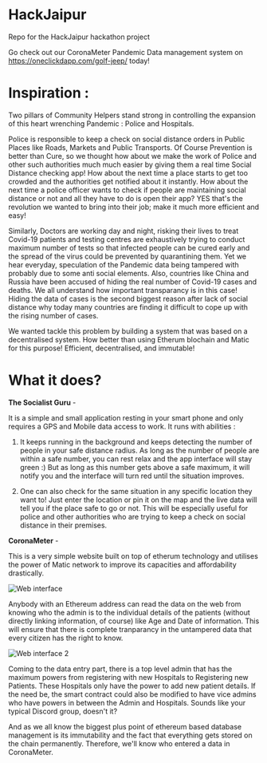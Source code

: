 # HackJaipur
Repo for the HackJaipur hackathon project

Go check out our CoronaMeter Pandemic Data management system on https://oneclickdapp.com/golf-jeep/ today!

# Inspiration :

Two pillars of Community Helpers stand strong in controlling the expansion of this heart wrenching Pandemic : Police and Hospitals. 

Police is responsible to keep a check on social distance orders in Public Places like Roads, Markets and Public Transports. Of Course Prevention is better than Cure, so we thought how about we make the work of Police and other such authorities much much easier by giving them a real time Social Distance checking app! How about the next time a place starts to get too crowded and the authorities get notified about it instantly. How about the next time a police officer wants to check if people are maintaining social distance or not and all they have to do is open their app? YES that's the revolution we wanted to bring into their job; make it much more efficient and easy!

Similarly, Doctors are working day and night, risking their lives to treat Covid-19 patients and testing centres are exhaustively trying to conduct maximum number of tests so that infected people can be cured early and the spread of the virus could be prevented by quarantining them. Yet we hear everyday, speculation of the Pandemic data being tampered with probably due to some anti social elements. Also, countries like China and Russia have been accused of hiding the real number of Covid-19 cases and deaths. We all understand how important transparancy is in this case! Hiding the data of cases is the second biggest reason after lack of social distance why today many countries are finding it difficult to cope up with the rising number of cases.

We wanted tackle this problem by building a system that was based on a decentralised system. How better than using Etherum blochain and Matic for this purpose! Efficient, decentralised, and immutable!

# What it does?

**The Socialist Guru** -

It is a simple and small application resting in your smart phone and only requires a GPS and Mobile data access to work. It runs with abilities : 

1. It keeps running in the background and keeps detecting the number of people in your safe distance radius. As long as the number of people are within a safe number, you can rest relax and the app interface will stay green :) But as long as this number gets above a safe maximum, it will notify you and the interface will turn red until the situation improves.

2. One can also check for the same situation in any specific location they want to! Just enter the location or pin it on the map and the live data will tell you if the place safe to go or not. This will be especially useful for police and other authorities who are trying to keep a check on social distance in their premises. 

**CoronaMeter** - 

This is a very simple website built on top of etherum technology and utilises the power of Matic network to improve its capacities and affordability drastically. 

![Web interface](https://github.com/pulkit-jasti/HackJaipur/blob/master/Images/Web%20interface.png)

Anybody with an Ethereum address can read the data on the web from knowing who the admin is to the individual details of the patients (without directly linking information, of course) like Age and Date of information. This will ensure that there is complete tranparancy in the untampered data that every citizen has the right to know.

![Web interface 2](https://github.com/pulkit-jasti/HackJaipur/blob/master/Images/web%20interface%202.png)

Coming to the data entry part, there is a top level admin that has the maximum powers from registering with new Hospitals to Registering new Patients. These Hospitals only have the power to add new patient details. If the need be, the smart contract could also be modified to have vice admins who have powers in between the Admin and Hospitals. Sounds like your typical Discord group, doesn't it?

And as we all know the biggest plus point of ethereum based database management is its immutability and the fact that everything gets stored on the chain permanently. Therefore, we'll know who entered a data in CoronaMeter.





